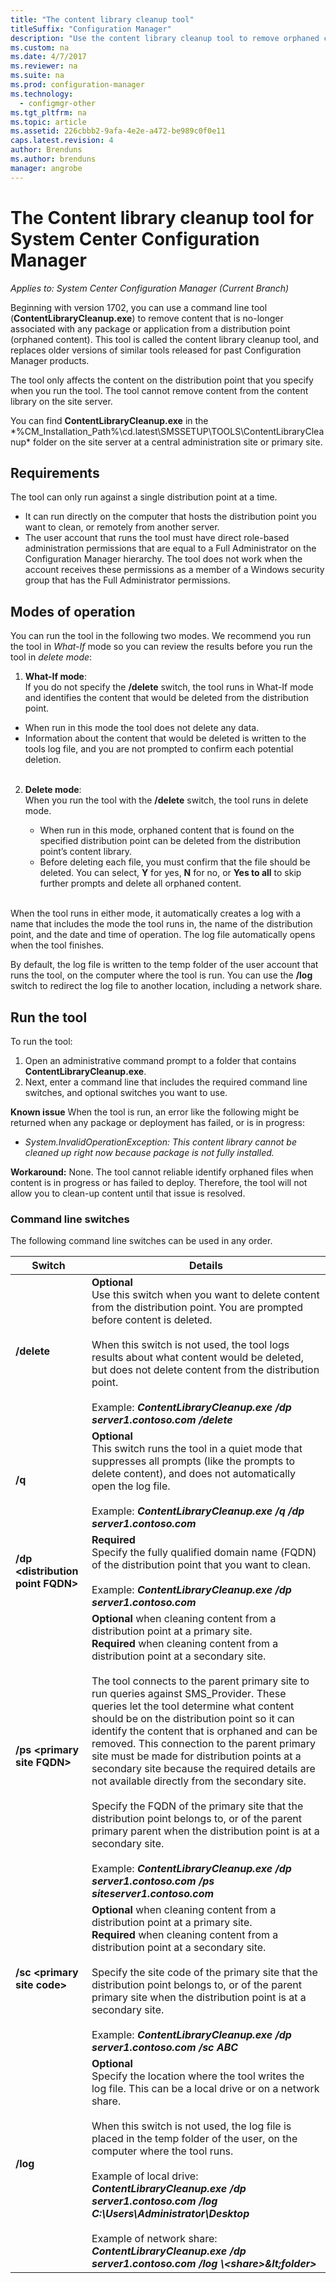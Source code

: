 ```yaml
---
title: "The content library cleanup tool"
titleSuffix: "Configuration Manager"
description: "Use the content library cleanup tool to remove orphaned content no longer associated with a System Center Configuration Manager deployment."
ms.custom: na
ms.date: 4/7/2017
ms.reviewer: na
ms.suite: na
ms.prod: configuration-manager
ms.technology:
  - configmgr-other
ms.tgt_pltfrm: na
ms.topic: article
ms.assetid: 226cbbb2-9afa-4e2e-a472-be989c0f0e11
caps.latest.revision: 4
author: Brenduns
ms.author: brenduns
manager: angrobe
---
```

# The Content library cleanup tool for System Center Configuration Manager

*Applies to: System Center Configuration Manager (Current Branch)*

 Beginning with version 1702, you can use a command line tool (**ContentLibraryCleanup.exe**) to remove content that is no-longer associated with any package or application from a distribution point (orphaned content). This tool is called the content library cleanup tool, and replaces older versions of similar tools released for past Configuration Manager products.  

The tool only affects the content on the distribution point that you specify when you run the tool. The tool cannot remove content from the content library on the site server.

You can find **ContentLibraryCleanup.exe** in the *%CM_Installation_Path%\cd.latest\SMSSETUP\TOOLS\ContentLibraryCleanup\* folder on the site server at a central administration site or primary site.

## Requirements  
 The tool can only run against a single distribution point at a time.  
 - It can run directly on the computer that hosts the distribution point you want to clean, or remotely from another server.
 - The user account that runs the tool must have direct role-based administration permissions that are equal to a Full Administrator on the Configuration Manager hierarchy. The tool does not work when the account receives these permissions as a member of a Windows security group that has the Full Administrator permissions.

## Modes of operation
You can run the tool in the following two modes. We recommend you run the tool in *What-If* mode so you can review the results before you run the tool in *delete mode*:
  1.	**What-If mode**:   
      If you do not specify the **/delete** switch, the tool runs in What-If mode and identifies the content that would be deleted from the distribution point.
   - When run in this mode the tool does not delete any data.
   - Information about the content that would be deleted is written to the tools log file, and you are not prompted to confirm each potential deletion.  
      </br>   

  2. **Delete mode**:   
    When you run the tool with the **/delete** switch, the tool runs in delete mode.

     - When run in this mode, orphaned content that is found on the specified distribution point can be deleted from the distribution point’s content library.
     - 	Before deleting each file, you must confirm that the file should be deleted.  You can select, **Y** for yes, **N** for no, or **Yes to all** to skip further prompts and delete all orphaned content.  
     </br>

When the tool runs in either mode, it automatically creates a log with a name that includes the mode the tool runs in, the name of the distribution point, and the date and time of operation. The log file automatically opens when the tool finishes.

By default, the log file is written to the temp folder of the user account that runs the tool, on the computer where the tool is run. You can use the **/log** switch to redirect the log file to another location, including a network share.


## Run the tool
To run the tool:
1. Open an administrative command prompt to a folder that contains **ContentLibraryCleanup.exe**.  
2. Next, enter a command line that includes the required command line switches, and optional switches you want to use.

**Known issue**
When the tool is run, an error like the following might be returned when any package or deployment has failed, or is in progress:
-  *System.InvalidOperationException: This content library cannot be cleaned up right now because package <packageID> is not fully installed.*

**Workaround:** None. The tool cannot reliable identify orphaned files when content is in progress or has failed to deploy. Therefore, the tool will not allow you to clean-up content until that issue is resolved.

### Command line switches  
The following command line switches can be used in any order.   

|Switch|Details|
|---------|-------|
|**/delete**  |**Optional** </br> Use this switch when you want to delete content from the distribution point. You are prompted before content is deleted. </br></br> When this switch is not used, the tool logs results about what content would be deleted, but does not delete content from the distribution point. </br></br> Example: ***ContentLibraryCleanup.exe /dp server1.contoso.com /delete*** |
| **/q**       |**Optional** </br> This switch runs the tool in a quiet mode that suppresses all prompts (like the prompts to delete content), and does not automatically open the log file. </br></br> Example: ***ContentLibraryCleanup.exe /q /dp server1.contoso.com*** |
| **/dp &lt;distribution point FQDN>**  | **Required** </br> Specify the fully qualified domain name (FQDN) of the distribution point that you want to clean. </br></br> Example:  ***ContentLibraryCleanup.exe /dp server1.contoso.com***|
| **/ps &lt;primary site FQDN>**       | **Optional** when cleaning content from a distribution point at a primary site.</br>**Required** when cleaning content from a distribution point at a secondary site. </br></br>The tool connects to the parent primary site to run queries against SMS_Provider. These queries let the tool determine what content should be on the distribution point so it can identify the content that is orphaned and can be removed. This connection to the parent primary site must be made for distribution points at a secondary site because the required details are not available directly from the secondary site.</br></br> Specify the FQDN of the primary site that the distribution point belongs to, or of the parent primary parent when the distribution point is at a secondary site. </br></br> Example: ***ContentLibraryCleanup.exe /dp server1.contoso.com /ps siteserver1.contoso.com*** |
| **/sc &lt;primary site code>**  | **Optional** when cleaning content from a distribution point at a primary site.</br>**Required** when cleaning content from a distribution point at a secondary site. </br></br> Specify the site code of the primary site that the distribution point belongs to, or of the parent primary site when the distribution point is at a secondary site.</br></br> Example: ***ContentLibraryCleanup.exe /dp server1.contoso.com /sc ABC*** |
| **/log <log file directory>**       |**Optional** </br> Specify the location where the tool writes the log file. This can be a local drive or on a network share.</br></br> When this switch is not used, the log file is placed in the temp folder of the user, on the computer where the tool runs.</br></br> Example of local drive: ***ContentLibraryCleanup.exe /dp server1.contoso.com /log C:\Users\Administrator\Desktop*** </br></br>Example of network share: ***ContentLibraryCleanup.exe /dp server1.contoso.com /log \\&lt;share>\&lt;folder>***|

